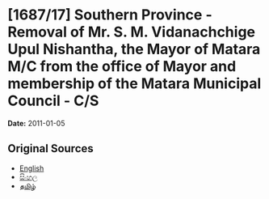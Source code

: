 # [1687/17] Southern Province - Removal of Mr. S. M. Vidanachchige Upul Nishantha, the Mayor of Matara M/C from the office of Mayor and membership of the Matara Municipal Council - C/S

**Date:** 2011-01-05

## Original Sources

- [English](https://documents.gov.lk/view/extra-gazettes/2011/1/1687-17_E.pdf)
- [සිංහල](https://documents.gov.lk/view/extra-gazettes/2011/1/1687-17_S.pdf)
- [தமிழ்](https://documents.gov.lk/view/extra-gazettes/2011/1/1687-17_T.pdf)
